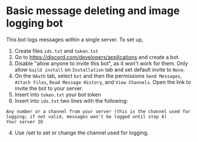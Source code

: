# Basic message deleting and image logging bot
This bot logs messages within a single server.
To set up, 
1. Create files `ids.txt` and `token.txt`
2. Go to https://discord.com/developers/applications and create a bot.
3. Disable "allow anyone to invite this bot", as it won't work for them. Only allow `Guild install` on `Installation` tab and set default invite to `None`.
4. On the `OAuth` tab, select `bot` and then the permissions `Send Messages`, `Attach Files`, `Read Message History`, and `View Channels`. Open the link to invite the bot to your server.
5. Insert into `token.txt` your bot token
6. Insert into `ids.txt` two lines with the following:
```
Any number or a channel from your server (this is the channel used for logging; if not valid, messages won't be logged until step 4)
Your server ID
```
4. Use /set to set or change the channel used for logging.
